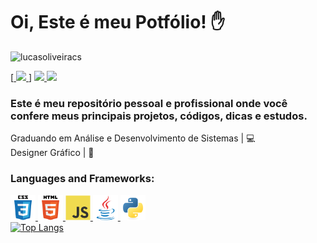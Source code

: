 # Oi, Este é meu Potfólio! ✋
<p align="left"> <img src="https://komarev.com/ghpvc/?username=lucasoliveiracs&label=Profile%20views&color=0e75b6&style=flat" alt="lucasoliveiracs" /> </p>  

[<a href= "https://github.com/lucasoliveiracs" target="_blank"> <img src = "https://img.shields.io/badge/GitHub-100000?style=for-the-badge&logo=github&logoColor=white"> <a/>] <a href= "https://www.linkedin.com/in/lucasocsilva/" target="_blank"> <img src="https://img.shields.io/badge/linkedin-%230077B5.svg?&style=for-the-badge&logo=linkedin&logoColor=white"> </a> [<img src = "https://img.shields.io/badge/instagram-%23E4405F.svg?&style=for-the-badge&logo=instagram&logoColor=white">](https://www.instagram.com/oliveiracsilva/)   
### Este é meu repositório pessoal e profissional onde você confere meus principais projetos, códigos, dicas e estudos.

Graduando em Análise e Desenvolvimento de Sistemas | :computer:  
Designer Gráfico | :art:  

### Languages and Frameworks:
<a href="https://www.w3schools.com/css/" target="_blank"> <img src="https://raw.githubusercontent.com/devicons/devicon/master/icons/css3/css3-original-wordmark.svg" alt="css3" width="40" height="40"/> </a> <a href="https://www.w3.org/html/" target="_blank"> <img src="https://raw.githubusercontent.com/devicons/devicon/master/icons/html5/html5-original-wordmark.svg" alt="html5" width="40" height="40"/> </a> <a href="https://developer.mozilla.org/en-US/docs/Web/JavaScript" target="_blank"> <img src="https://raw.githubusercontent.com/devicons/devicon/master/icons/javascript/javascript-original.svg" alt="javascript" width="40" height="40"/> </a> 
<a href="https://www.java.com" target="_blank"> <img src="https://raw.githubusercontent.com/devicons/devicon/master/icons/java/java-original.svg" alt="java" width="40" height="40"/> </a> <a href="https://www.pyhton.org" target="_blank"> <img src="https://raw.githubusercontent.com/devicons/devicon/master/icons/python/python-original.svg" alt="python" width="40" height="40"/> </a>  
[![Top Langs](https://github-readme-stats.vercel.app/api/top-langs/?username=lucasoliveiracs)](https://github.com/anuraghazra/github-readme-stats)


<!--
**lucasoliveiracs/lucasoliveiracs** is a ✨ _special_ ✨ repository because its `README.md` (this file) appears on your GitHub profile.



